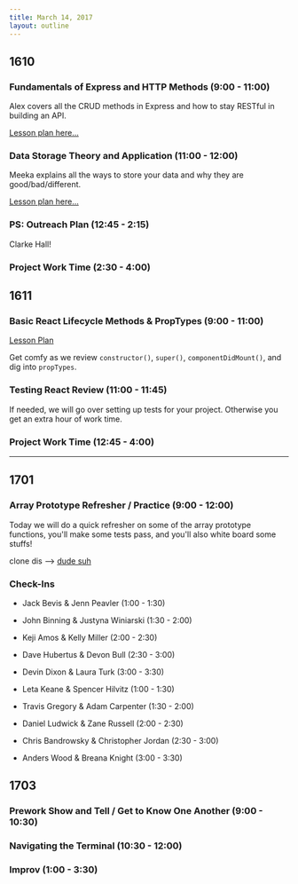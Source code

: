 ```yaml
---
title: March 14, 2017
layout: outline
---
```


## 1610

### Fundamentals of Express and HTTP Methods (9:00 - 11:00)
Alex covers all the CRUD methods in Express and how to stay RESTful in building an API.

[Lesson plan here...](http://frontend.turing.io/lessons/intro-to-express.html)

### Data Storage Theory and Application (11:00 - 12:00)
Meeka explains all the ways to store your data and why they are good/bad/different.

[Lesson plan here...](http://frontend.turing.io/lessons/data-storage.html)

### PS: Outreach Plan (12:45 - 2:15)

Clarke Hall!

### Project Work Time (2:30 - 4:00)


## 1611

### Basic React Lifecycle Methods & PropTypes (9:00 - 11:00)
[Lesson Plan](http://frontend.turing.io/lessons/react-basic-lifecycle-methods-and-propTypes.html)  

Get comfy as we review `constructor()`, `super()`, `componentDidMount()`, and dig into `propTypes`.   

### Testing React Review (11:00 - 11:45)

If needed, we will go over setting up tests for your project. Otherwise you get an extra hour of work time.

### Project Work Time (12:45 - 4:00)

-----------------------------------------------

## 1701


### Array Prototype Refresher / Practice (9:00 - 12:00)

Today we will do a quick refresher on some of the array prototype functions, you'll make some tests pass, and you'll also white board some stuffs!

clone dis --> [dude suh](https://github.com/joshuajhun/js-enums)

### Check-Ins

* Jack Bevis & Jenn Peavler (1:00 - 1:30)
* John Binning & Justyna Winiarski (1:30 - 2:00)
* Keji Amos & Kelly Miller (2:00 - 2:30)
* Dave Hubertus & Devon Bull (2:30 - 3:00)
* Devin Dixon & Laura Turk (3:00 - 3:30)

* Leta Keane & Spencer Hilvitz (1:00 - 1:30)
* Travis Gregory & Adam Carpenter (1:30 - 2:00)
* Daniel Ludwick & Zane Russell (2:00 - 2:30)
* Chris Bandrowsky & Christopher Jordan (2:30 - 3:00)
* Anders Wood & Breana Knight (3:00 - 3:30)

## 1703

### Prework Show and Tell / Get to Know One Another (9:00 - 10:30)

### Navigating the Terminal (10:30 - 12:00)

### Improv (1:00 - 3:30)
